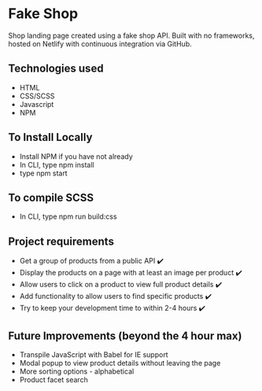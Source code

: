 # Fake Shop
Shop landing page created using a fake shop API. Built with no frameworks, hosted on Netlify with continuous integration via GitHub.

## Technologies used
- HTML
- CSS/SCSS
- Javascript
- NPM

## To Install Locally
- Install NPM if you have not already
- In CLI, type npm install
- type npm start

## To compile SCSS
- In CLI, type npm run build:css

## Project requirements
- Get a group of products from a public API :heavy_check_mark:
- Display the products on a page with at least an image per product :heavy_check_mark:
- Allow users to click on a product to view full product details :heavy_check_mark:
- Add functionality to allow users to find specific products :heavy_check_mark:
- Try to keep your development time to within 2-4 hours :heavy_check_mark:

## Future Improvements (beyond the 4 hour max)
- Transpile JavaScript with Babel for IE support
- Modal popup to view product details without leaving the page
- More sorting options - alphabetical
- Product facet search
